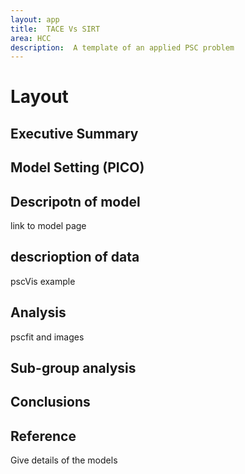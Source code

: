 ```yaml
---
layout: app
title:  TACE Vs SIRT
area: HCC
description:  A template of an applied PSC problem
---
```


# Layout


## Executive Summary

## Model Setting (PICO)

## Descripotn of model

link to model page

## descrioption of data

pscVis example

## Analysis

pscfit and images

## Sub-group analysis


## Conclusions


## Reference

Give details of the models





